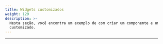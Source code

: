 ```yaml
---
title: Widgets customizados
weight: 129
description: >-
  Nesta seção, você encontra um exemplo de com criar um componente e um widget
  customizado.
---
```


---